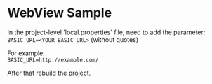 # WebView Sample

In the project-level 'local.properties' file, need to add the parameter:  
`BASIC_URL=<YOUR BASIC URL>` (without quotes)

For example:  
`BASIC_URL=http://example.com/`

After that rebuild the project.
